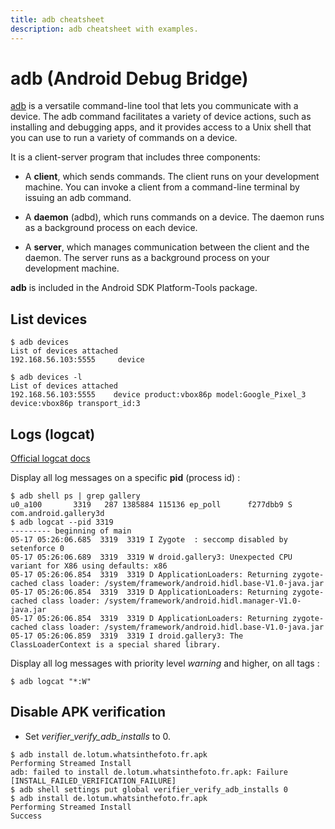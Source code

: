 ```yaml
---
title: adb cheatsheet
description: adb cheatsheet with examples.
---
```


# adb (Android Debug Bridge)

[adb](https://developer.android.com/studio/command-line/adb) is a versatile command-line tool that lets you communicate with a device. The adb command facilitates a variety of device actions, such as installing and debugging apps, and it provides access to a Unix shell that you can use to run a variety of commands on a device.

It is a client-server program that includes three components:

- A **client**, which sends commands. The client runs on your development machine. You can invoke a client from a command-line terminal by issuing an adb command.

- A **daemon** (adbd), which runs commands on a device. The daemon runs as a background process on each device.

- A **server**, which manages communication between the client and the daemon. The server runs as a background process on your development machine.

**adb** is included in the Android SDK Platform-Tools package.

## List devices

```shell
$ adb devices 
List of devices attached
192.168.56.103:5555     device

$ adb devices -l
List of devices attached
192.168.56.103:5555    device product:vbox86p model:Google_Pixel_3 device:vbox86p transport_id:3
```

## Logs (logcat)

[Official logcat docs](https://developer.android.com/studio/command-line/logcat)

Display all log messages on a specific **pid** (process id) :

```shell
$ adb shell ps | grep gallery
u0_a100       3319   287 1385884 115136 ep_poll      f277dbb9 S com.android.gallery3d
$ adb logcat --pid 3319
--------- beginning of main
05-17 05:26:06.685  3319  3319 I Zygote  : seccomp disabled by setenforce 0
05-17 05:26:06.689  3319  3319 W droid.gallery3: Unexpected CPU variant for X86 using defaults: x86
05-17 05:26:06.854  3319  3319 D ApplicationLoaders: Returning zygote-cached class loader: /system/framework/android.hidl.base-V1.0-java.jar
05-17 05:26:06.854  3319  3319 D ApplicationLoaders: Returning zygote-cached class loader: /system/framework/android.hidl.manager-V1.0-java.jar
05-17 05:26:06.854  3319  3319 D ApplicationLoaders: Returning zygote-cached class loader: /system/framework/android.hidl.base-V1.0-java.jar
05-17 05:26:06.859  3319  3319 I droid.gallery3: The ClassLoaderContext is a special shared library.
```

Display all log messages with priority level *warning* and higher, on all tags :

```shell
$ adb logcat "*:W"
```

## Disable APK verification

- Set *verifier_verify_adb_installs* to 0.

```shell
$ adb install de.lotum.whatsinthefoto.fr.apk 
Performing Streamed Install
adb: failed to install de.lotum.whatsinthefoto.fr.apk: Failure [INSTALL_FAILED_VERIFICATION_FAILURE]
$ adb shell settings put global verifier_verify_adb_installs 0
$ adb install de.lotum.whatsinthefoto.fr.apk 
Performing Streamed Install
Success
```